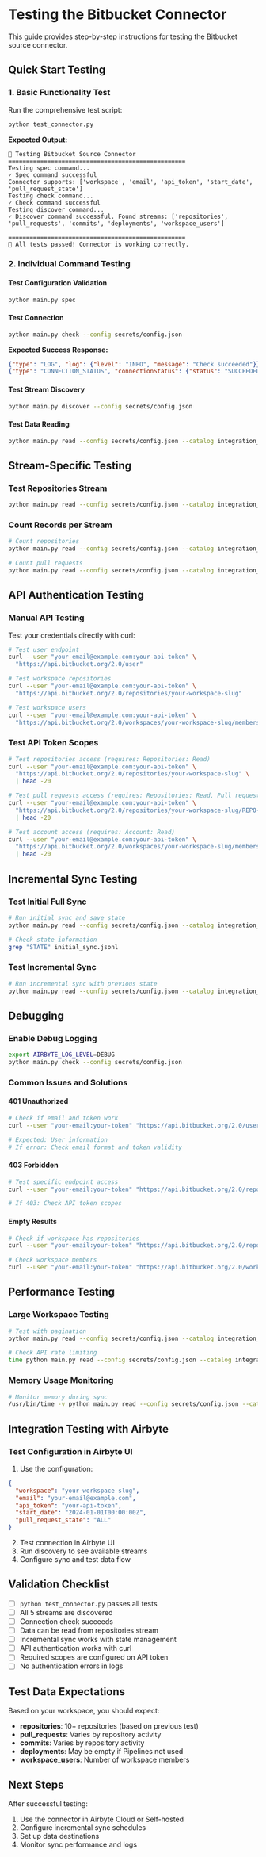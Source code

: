 # Testing the Bitbucket Connector

This guide provides step-by-step instructions for testing the Bitbucket source connector.

## Quick Start Testing

### 1. Basic Functionality Test

Run the comprehensive test script:

```bash
python test_connector.py
```

**Expected Output:**
```
🚀 Testing Bitbucket Source Connector
==================================================
Testing spec command...
✓ Spec command successful
Connector supports: ['workspace', 'email', 'api_token', 'start_date', 'pull_request_state']
Testing check command...
✓ Check command successful
Testing discover command...
✓ Discover command successful. Found streams: ['repositories', 'pull_requests', 'commits', 'deployments', 'workspace_users']

==================================================
🎉 All tests passed! Connector is working correctly.
```

### 2. Individual Command Testing

#### Test Configuration Validation
```bash
python main.py spec
```

#### Test Connection
```bash
python main.py check --config secrets/config.json
```

**Expected Success Response:**
```json
{"type": "LOG", "log": {"level": "INFO", "message": "Check succeeded"}}
{"type": "CONNECTION_STATUS", "connectionStatus": {"status": "SUCCEEDED"}}
```

#### Test Stream Discovery
```bash
python main.py discover --config secrets/config.json
```

#### Test Data Reading
```bash
python main.py read --config secrets/config.json --catalog integration_tests/catalog.json
```

## Stream-Specific Testing

### Test Repositories Stream
```bash
python main.py read --config secrets/config.json --catalog integration_tests/catalog.json 2>/dev/null | grep '"stream": "repositories"' | head -3
```

### Count Records per Stream
```bash
# Count repositories
python main.py read --config secrets/config.json --catalog integration_tests/catalog.json 2>/dev/null | grep '"stream": "repositories"' | wc -l

# Count pull requests  
python main.py read --config secrets/config.json --catalog integration_tests/catalog.json 2>/dev/null | grep '"stream": "pull_requests"' | wc -l
```

## API Authentication Testing

### Manual API Testing

Test your credentials directly with curl:

```bash
# Test user endpoint
curl --user "your-email@example.com:your-api-token" \
  "https://api.bitbucket.org/2.0/user"

# Test workspace repositories
curl --user "your-email@example.com:your-api-token" \
  "https://api.bitbucket.org/2.0/repositories/your-workspace-slug"

# Test workspace users
curl --user "your-email@example.com:your-api-token" \
  "https://api.bitbucket.org/2.0/workspaces/your-workspace-slug/members"
```

### Test API Token Scopes

```bash
# Test repositories access (requires: Repositories: Read)
curl --user "your-email@example.com:your-api-token" \
  "https://api.bitbucket.org/2.0/repositories/your-workspace-slug" \
  | head -20

# Test pull requests access (requires: Repositories: Read, Pull requests: Read)
curl --user "your-email@example.com:your-api-token" \
  "https://api.bitbucket.org/2.0/repositories/your-workspace-slug/REPO-NAME/pullrequests" \
  | head -20

# Test account access (requires: Account: Read)
curl --user "your-email@example.com:your-api-token" \
  "https://api.bitbucket.org/2.0/workspaces/your-workspace-slug/members" \
  | head -20
```

## Incremental Sync Testing

### Test Initial Full Sync
```bash
# Run initial sync and save state
python main.py read --config secrets/config.json --catalog integration_tests/catalog.json > initial_sync.jsonl 2>sync.log

# Check state information
grep "STATE" initial_sync.jsonl
```

### Test Incremental Sync
```bash
# Run incremental sync with previous state
python main.py read --config secrets/config.json --catalog integration_tests/catalog.json --state integration_tests/sample_state.json
```

## Debugging

### Enable Debug Logging
```bash
export AIRBYTE_LOG_LEVEL=DEBUG
python main.py check --config secrets/config.json
```

### Common Issues and Solutions

#### 401 Unauthorized
```bash
# Check if email and token work
curl --user "your-email:your-token" "https://api.bitbucket.org/2.0/user"

# Expected: User information
# If error: Check email format and token validity
```

#### 403 Forbidden
```bash
# Test specific endpoint access
curl --user "your-email:your-token" "https://api.bitbucket.org/2.0/repositories/workspace"

# If 403: Check API token scopes
```

#### Empty Results
```bash
# Check if workspace has repositories
curl --user "your-email:your-token" "https://api.bitbucket.org/2.0/repositories/workspace" | jq '.size'

# Check workspace members
curl --user "your-email:your-token" "https://api.bitbucket.org/2.0/workspaces/workspace/members" | jq '.size'
```

## Performance Testing

### Large Workspace Testing
```bash
# Test with pagination
python main.py read --config secrets/config.json --catalog integration_tests/catalog.json 2>/dev/null | head -100

# Check API rate limiting
time python main.py read --config secrets/config.json --catalog integration_tests/catalog.json >/dev/null
```

### Memory Usage Monitoring
```bash
# Monitor memory during sync
/usr/bin/time -v python main.py read --config secrets/config.json --catalog integration_tests/catalog.json >/dev/null
```

## Integration Testing with Airbyte

### Test Configuration in Airbyte UI

1. Use the configuration:
```json
{
  "workspace": "your-workspace-slug",
  "email": "your-email@example.com",
  "api_token": "your-api-token",
  "start_date": "2024-01-01T00:00:00Z",
  "pull_request_state": "ALL"
}
```

2. Test connection in Airbyte UI
3. Run discovery to see available streams
4. Configure sync and test data flow

## Validation Checklist

- [ ] `python test_connector.py` passes all tests
- [ ] All 5 streams are discovered
- [ ] Connection check succeeds
- [ ] Data can be read from repositories stream
- [ ] Incremental sync works with state management
- [ ] API authentication works with curl
- [ ] Required scopes are configured on API token
- [ ] No authentication errors in logs

## Test Data Expectations

Based on your workspace, you should expect:

- **repositories**: 10+ repositories (based on previous test)
- **pull_requests**: Varies by repository activity
- **commits**: Varies by repository activity  
- **deployments**: May be empty if Pipelines not used
- **workspace_users**: Number of workspace members

## Next Steps

After successful testing:

1. Use the connector in Airbyte Cloud or Self-hosted
2. Configure incremental sync schedules
3. Set up data destinations
4. Monitor sync performance and logs
